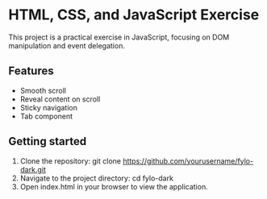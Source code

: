 # HTML, CSS, and JavaScript Exercise

This project is a practical exercise in JavaScript, focusing on DOM manipulation and event delegation.


## Features

- Smooth scroll
- Reveal content on scroll
- Sticky navigation
- Tab component

## Getting started

1. Clone the repository: git clone https://github.com/yourusername/fylo-dark.git
2. Navigate to the project directory: cd fylo-dark
3. Open index.html in your browser to view the application.
